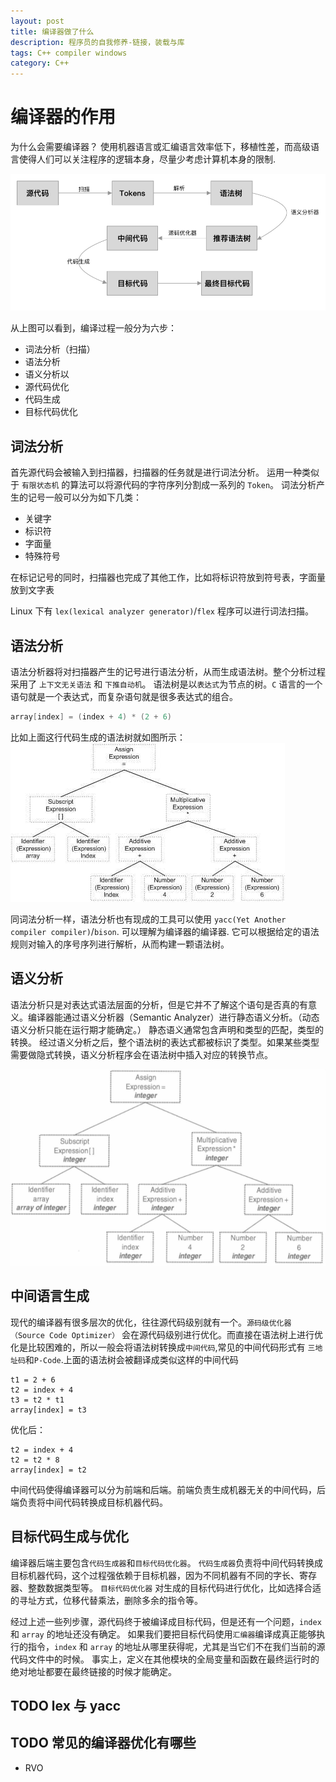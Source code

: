 ```yaml
---
layout: post
title: 编译器做了什么
description: 程序员的自我修养-链接，装载与库
tags: C++ compiler windows
category: C++ 
---
```


# 编译器的作用
为什么会需要编译器？
使用机器语言或汇编语言效率低下，移植性差，而高级语言使得人们可以关注程序的逻辑本身，尽量少考虑计算机本身的限制.

![compile process](/assets/images/compile-basic/compiler_process.png "编译过程")

从上图可以看到，编译过程一般分为六步：
- 词法分析（扫描）
- 语法分析
- 语义分析以
- 源代码优化
- 代码生成
- 目标代码优化

## 词法分析
首先源代码会被输入到扫描器，扫描器的任务就是进行词法分析。
运用一种类似于 `有限状态机` 的算法可以将源代码的字符序列分割成一系列的 `Token`。
词法分析产生的记号一般可以分为如下几类：
- 关键字
- 标识符
- 字面量
- 特殊符号

在标记记号的同时，扫描器也完成了其他工作，比如将标识符放到符号表，字面量放到文字表

Linux 下有 `lex(lexical analyzer generator)`/`flex` 程序可以进行词法扫描。

## 语法分析
语法分析器将对扫描器产生的记号进行语法分析，从而生成语法树。整个分析过程采用了 `上下文无关语法` 和 `下推自动机`。
语法树是以`表达式`为节点的树。`C` 语言的一个语句就是一个表达式，而复杂语句就是很多表达式的组合。
```C
array[index] = (index + 4) * (2 + 6)
```
比如上面这行代码生成的语法树就如图所示：
![ast](/assets/images/compile-basic/ast.png "语法树")

同词法分析一样，语法分析也有现成的工具可以使用 `yacc(Yet Another compiler compiler)`/`bison`. 可以理解为编译器的编译器.
它可以根据给定的语法规则对输入的序号序列进行解析，从而构建一颗语法树。

## 语义分析
语法分析只是对表达式语法层面的分析，但是它并不了解这个语句是否真的有意义。编译器能通过语义分析器（Semantic Analyzer）进行静态语义分析。（动态语义分析只能在运行期才能确定。）
静态语义通常包含声明和类型的匹配，类型的转换。
经过语义分析之后，整个语法树的表达式都被标识了类型。如果某些类型需要做隐式转换，语义分析程序会在语法树中插入对应的转换节点。

![ast semantic](/assets/images/compile-basic/ast_semantic.png "语义分析后的语法树")

## 中间语言生成
现代的编译器有很多层次的优化，往往源代码级别就有一个。`源码级优化器（Source Code Optimizer）` 会在源代码级别进行优化。而直接在语法树上进行优化是比较困难的，所以一般会将语法树转换成`中间代码`,常见的中间代码形式有
`三地址码`和`P-Code`.上面的语法树会被翻译成类似这样的中间代码
```中间代码
t1 = 2 + 6
t2 = index + 4
t3 = t2 * t1
array[index] = t3
```
优化后：
```中间代码
t2 = index + 4
t2 = t2 * 8
array[index] = t2
```
中间代码使得编译器可以分为前端和后端。前端负责生成机器无关的中间代码，后端负责将中间代码转换成目标机器代码。

## 目标代码生成与优化
编译器后端主要包含`代码生成器`和`目标代码优化器`。
`代码生成器`负责将中间代码转换成目标机器代码，这个过程强依赖于目标机器，因为不同机器有不同的字长、寄存器、整数数据类型等。
`目标代码优化器` 对生成的目标代码进行优化，比如选择合适的寻址方式，位移代替乘法，删除多余的指令等。

经过上述一些列步骤，源代码终于被编译成目标代码，但是还有一个问题，`index` 和 `array` 的地址还没有确定。
如果我们要把目标代码使用`汇编器`编译成真正能够执行的指令，`index` 和 `array` 的地址从哪里获得呢，尤其是当它们不在我们当前的源代码文件中的时候。
事实上，定义在其他模块的全局变量和函数在最终运行时的绝对地址都要在最终链接的时候才能确定。


## TODO lex 与 yacc

## TODO 常见的编译器优化有哪些
- RVO 